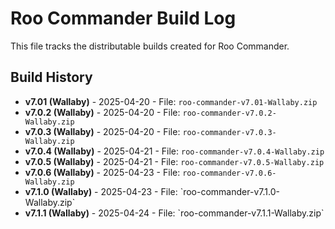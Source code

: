 # Roo Commander Build Log

This file tracks the distributable builds created for Roo Commander.

## Build History

- **v7.01 (Wallaby)** - 2025-04-20 - File: `roo-commander-v7.01-Wallaby.zip`
- **v7.0.2 (Wallaby)** - 2025-04-20 - File: `roo-commander-v7.0.2-Wallaby.zip`
- **v7.0.3 (Wallaby)** - 2025-04-20 - File: `roo-commander-v7.0.3-Wallaby.zip`
- **v7.0.4 (Wallaby)** - 2025-04-21 - File: `roo-commander-v7.0.4-Wallaby.zip`
- **v7.0.5 (Wallaby)** - 2025-04-21 - File: `roo-commander-v7.0.5-Wallaby.zip`
- **v7.0.6 (Wallaby)** - 2025-04-23 - File: `roo-commander-v7.0.6-Wallaby.zip`
- **v7.1.0 (Wallaby)** - 2025-04-23 - File: \`roo-commander-v7.1.0-Wallaby.zip\`
- **v7.1.1 (Wallaby)** - 2025-04-24 - File: \`roo-commander-v7.1.1-Wallaby.zip\`